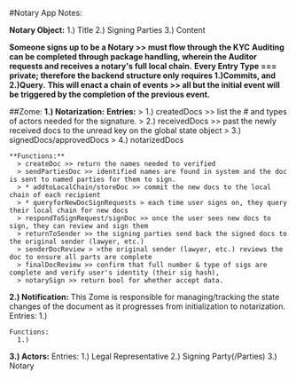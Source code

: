 #Notary App Notes:

**Notary Object:**
1.) Title
2.) Signing Parties
3.) Content

**Someone signs up to be a Notary >> must flow through the KYC**
**Auditing can be completed through package handling, wherein the Auditor requests and receives a notary's full local chain.**
**Every Entry Type === private; therefore the backend structure only requires 1.)Commits, and 2.)Query.**
**This will enact a chain of events >> all but the initial event will be triggered by the completion of the previous event.**

##Zome:
**1.) Notarization:**
    **Entries:**
      > 1.) createdDocs >> list the # and types of actors needed for the signature.
      > 2.) receivedDocs >> past the newly received docs to the unread key on the global state object
      > 3.) signedDocs/approvedDocs
      > 4.) notarizedDocs

    **Functions:**
      > createDoc >> return the names needed to verified
      > sendPartiesDoc >> identified names are found in system and the doc is sent to named parties for them to sign.
      > * addtoLocalChain/storeDoc >> commit the new docs to the local chain of each recipient
      > * queryforNewDocSignRequests > each time user signs on, they query their local chain for new docs
      > respondToSignRequest/signDoc >> once the user sees new docs to sign, they can review and sign them
      > returnToSender >> the signing parties send back the signed docs to the original sender (lawyer, etc.)
      > senderDocReview > >the original sender (lawyer, etc.) reviews the doc to ensure all parts are complete
      > finalDocReview >> confirm that full number & type of sigs are complete and verify user's identity (their sig hash),
      > notarySign >> return bool for whether accept data.


**2.) Notification:**
  This Zome is responsible for managing/tracking the state changes of the document as it progresses from initialization to notarization.
    Entries:
      1.)

    Functions:
      1.)

**3.) Actors:**
      Entries:
        1.) Legal Representative
        2.) Signing Party(/Parties)
        3.) Notary
